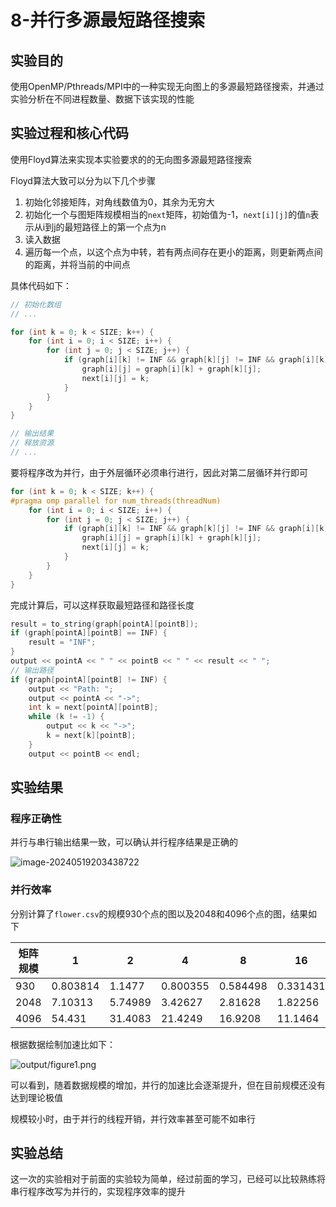 # 8-并行多源最短路径搜索

## 实验目的

使用OpenMP/Pthreads/MPI中的一种实现无向图上的多源最短路径搜索，并通过实验分析在不同进程数量、数据下该实现的性能

## 实验过程和核心代码

使用Floyd算法来实现本实验要求的的无向图多源最短路径搜索

Floyd算法大致可以分为以下几个步骤

1. 初始化邻接矩阵，对角线数值为0，其余为无穷大
2. 初始化一个与图矩阵规模相当的`next`矩阵，初始值为-1，`next[i][j]`的值`n`表示从i到j的最短路径上的第一个点为n
3. 读入数据
4. 遍历每一个点，以这个点为中转，若有两点间存在更小的距离，则更新两点间的距离，并将当前的中间点

具体代码如下：

```c++
// 初始化数组
// ...

for (int k = 0; k < SIZE; k++) {
    for (int i = 0; i < SIZE; i++) {
        for (int j = 0; j < SIZE; j++) {
            if (graph[i][k] != INF && graph[k][j] != INF && graph[i][k] + graph[k][j] < graph[i][j]) {
                graph[i][j] = graph[i][k] + graph[k][j];
                next[i][j] = k;
            }
        }
    }
}

// 输出结果
// 释放资源
// ...
```

要将程序改为并行，由于外层循环必须串行进行，因此对第二层循环并行即可

```C++
for (int k = 0; k < SIZE; k++) {
#pragma omp parallel for num_threads(threadNum)
    for (int i = 0; i < SIZE; i++) {
        for (int j = 0; j < SIZE; j++) {
            if (graph[i][k] != INF && graph[k][j] != INF && graph[i][k] + graph[k][j] < graph[i][j]) {
                graph[i][j] = graph[i][k] + graph[k][j];
                next[i][j] = k;
            }
        }
    }
}
```

完成计算后，可以这样获取最短路径和路径长度

```C++
result = to_string(graph[pointA][pointB]);
if (graph[pointA][pointB] == INF) {
    result = "INF";
}
output << pointA << " " << pointB << " " << result << " ";
// 输出路径
if (graph[pointA][pointB] != INF) {
    output << "Path: ";
    output << pointA << "->";
    int k = next[pointA][pointB];
    while (k != -1) {
        output << k << "->";
        k = next[k][pointB];
    }
    output << pointB << endl;
```

## 实验结果

### 程序正确性

并行与串行输出结果一致，可以确认并行程序结果是正确的

![image-20240519203438722](./assets/image-20240519203438722.png)

### 并行效率

分别计算了`flower.csv`的规模930个点的图以及2048和4096个点的图，结果如下

| 矩阵规模 | 1        | 2       | 4        | 8        | 16       |
| -------- | -------- | ------- | -------- | -------- | -------- |
| 930      | 0.803814 | 1.1477  | 0.800355 | 0.584498 | 0.331431 |
| 2048     | 7.10313  | 5.74989 | 3.42627  | 2.81628  | 1.82256  |
| 4096     | 54.431   | 31.4083 | 21.4249  | 16.9208  | 11.1464  |

根据数据绘制加速比如下：

![output/figure1.png](./assets/Figure_111.png)

可以看到，随着数据规模的增加，并行的加速比会逐渐提升，但在目前规模还没有达到理论极值

规模较小时，由于并行的线程开销，并行效率甚至可能不如串行

##  实验总结

这一次的实验相对于前面的实验较为简单，经过前面的学习，已经可以比较熟练将串行程序改写为并行的，实现程序效率的提升
